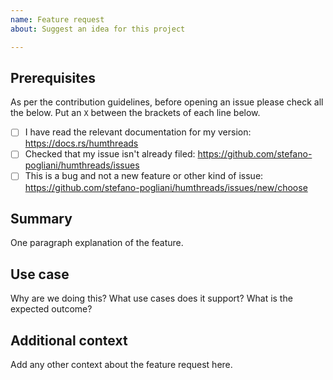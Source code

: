 ```yaml
---
name: Feature request
about: Suggest an idea for this project

---
```


<!--

Have you read the Code of Conduct?
By filing an Issue, you are expected to comply with it, including treating everyone with respect:
https://github.com/stefano-pogliani/humthreads/blob/master/CODE_OF_CONDUCT.md

-->

## Prerequisites

As per the contribution guidelines, before opening an issue please check all the below.
Put an `X` between the brackets of each line below.

  * [ ] I have read the relevant documentation for my version: https://docs.rs/humthreads
  * [ ] Checked that my issue isn't already filed: https://github.com/stefano-pogliani/humthreads/issues
  * [ ] This is a bug and not a new feature or other kind of issue: https://github.com/stefano-pogliani/humthreads/issues/new/choose

## Summary

One paragraph explanation of the feature.

## Use case

Why are we doing this?
What use cases does it support?
What is the expected outcome?

## Additional context

Add any other context about the feature request here.
